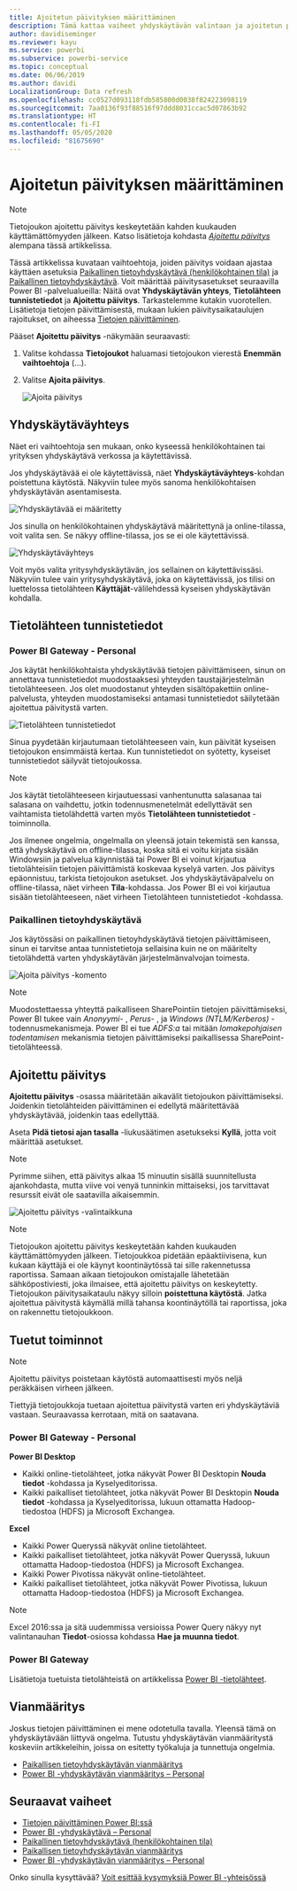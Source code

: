 ```yaml
---
title: Ajoitetun päivityksen määrittäminen
description: Tämä kattaa vaiheet yhdyskäytävän valintaan ja ajoitetun päivityksen määrittämiseen.
author: davidiseminger
ms.reviewer: kayu
ms.service: powerbi
ms.subservice: powerbi-service
ms.topic: conceptual
ms.date: 06/06/2019
ms.author: davidi
LocalizationGroup: Data refresh
ms.openlocfilehash: cc0527d093118fdb585800d0038f824223098119
ms.sourcegitcommit: 7aa0136f93f88516f97ddd8031ccac5d07863b92
ms.translationtype: HT
ms.contentlocale: fi-FI
ms.lasthandoff: 05/05/2020
ms.locfileid: "81675690"
---
```

# <a name="configure-scheduled-refresh"></a>Ajoitetun päivityksen määrittäminen

>[!NOTE]
>Tietojoukon ajoitettu päivitys keskeytetään kahden kuukauden käyttämättömyyden jälkeen. Katso lisätietoja kohdasta [*Ajoitettu päivitys*](#scheduled-refresh) alempana tässä artikkelissa.

Tässä artikkelissa kuvataan vaihtoehtoja, joiden päivitys voidaan ajastaa käyttäen asetuksia [Paikallinen tietoyhdyskäytävä (henkilökohtainen tila)](service-gateway-personal-mode.md) ja [Paikallinen tietoyhdyskäytävä](service-gateway-onprem.md). Voit määrittää päivitysasetukset seuraavilla Power BI -palvelualueilla: Näitä ovat **Yhdyskäytävän yhteys**, **Tietolähteen tunnistetiedot** ja **Ajoitettu päivitys**. Tarkastelemme kutakin vuorotellen. Lisätietoja tietojen päivittämisestä, mukaan lukien päivitysaikataulujen rajoitukset, on aiheessa [Tietojen päivittäminen](refresh-data.md#data-refresh).

Pääset **Ajoitettu päivitys** -näkymään seuraavasti:

1. Valitse kohdassa **Tietojoukot** haluamasi tietojoukon vierestä **Enemmän vaihtoehtoja** (...).
2. Valitse **Ajoita päivitys**.

    ![Ajoita päivitys](media/refresh-scheduled-refresh/dataset-menu.png)

## <a name="gateway-connection"></a>Yhdyskäytäväyhteys

Näet eri vaihtoehtoja sen mukaan, onko kyseessä henkilökohtainen tai yrityksen yhdyskäytävä verkossa ja käytettävissä.

Jos yhdyskäytävää ei ole käytettävissä, näet **Yhdyskäytäväyhteys**-kohdan poistettuna käytöstä. Näkyviin tulee myös sanoma henkilökohtaisen yhdyskäytävän asentamisesta.

![Yhdyskäytävää ei määritetty](media/refresh-scheduled-refresh/gateway-not-configured.png)

Jos sinulla on henkilökohtainen yhdyskäytävä määritettynä ja online-tilassa, voit valita sen. Se näkyy offline-tilassa, jos se ei ole käytettävissä.

![Yhdyskäytäväyhteys](media/refresh-scheduled-refresh/gateway-connection.png)

Voit myös valita yritysyhdyskäytävän, jos sellainen on käytettävissäsi. Näkyviin tulee vain yritysyhdyskäytävä, joka on käytettävissä, jos tilisi on luettelossa tietolähteen **Käyttäjät**-välilehdessä kyseisen yhdyskäytävän kohdalla.

## <a name="data-source-credentials"></a>Tietolähteen tunnistetiedot

### <a name="power-bi-gateway---personal"></a>Power BI Gateway - Personal

Jos käytät henkilökohtaista yhdyskäytävää tietojen päivittämiseen, sinun on annettava tunnistetiedot muodostaaksesi yhteyden taustajärjestelmän tietolähteeseen. Jos olet muodostanut yhteyden sisältöpakettiin online-palvelusta, yhteyden muodostamiseksi antamasi tunnistetiedot säilytetään ajoitettua päivitystä varten.

![Tietolähteen tunnistetiedot](media/refresh-scheduled-refresh/data-source-credentials-pgw.png)

Sinua pyydetään kirjautumaan tietolähteeseen vain, kun päivität kyseisen tietojoukon ensimmäistä kertaa. Kun tunnistetiedot on syötetty, kyseiset tunnistetiedot säilyvät tietojoukossa.

> [!NOTE]
> Jos käytät tietolähteeseen kirjautuessasi vanhentunutta salasanaa tai salasana on vaihdettu, jotkin todennusmenetelmät edellyttävät sen vaihtamista tietolähdettä varten myös **Tietolähteen tunnistetiedot** -toiminnolla.

Jos ilmenee ongelmia, ongelmalla on yleensä jotain tekemistä sen kanssa, että yhdyskäytävä on offline-tilassa, koska sitä ei voitu kirjata sisään Windowsiin ja palvelua käynnistää tai Power BI ei voinut kirjautua tietolähteisiin tietojen päivittämistä koskevaa kyselyä varten. Jos päivitys epäonnistuu, tarkista tietojoukon asetukset. Jos yhdyskäytäväpalvelu on offline-tilassa, näet virheen **Tila**-kohdassa. Jos Power BI ei voi kirjautua sisään tietolähteeseen, näet virheen Tietolähteen tunnistetiedot -kohdassa.

### <a name="on-premises-data-gateway"></a>Paikallinen tietoyhdyskäytävä

Jos käytössäsi on paikallinen tietoyhdyskäytävä tietojen päivittämiseen, sinun ei tarvitse antaa tunnistetietoja sellaisina kuin ne on määritelty tietolähdettä varten yhdyskäytävän järjestelmänvalvojan toimesta.

![Ajoita päivitys -komento](media/refresh-scheduled-refresh/data-source-credentials-egw.png)

> [!NOTE]
> Muodostettaessa yhteyttä paikalliseen SharePointiin tietojen päivittämiseksi, Power BI tukee vain *Anonyymi-* , *Perus-* , ja *Windows (NTLM/Kerberos)* -todennusmekanismeja. Power BI ei tue *ADFS:a* tai mitään *lomakepohjaisen todentamisen* mekanismia  tietojen päivittämiseksi paikallisessa SharePoint-tietolähteessä.

## <a name="scheduled-refresh"></a>Ajoitettu päivitys

**Ajoitettu päivitys** -osassa määritetään aikavälit tietojoukon päivittämiseksi. Joidenkin tietolähteiden päivittäminen ei edellytä määritettävää yhdyskäytävää, joidenkin taas edellyttää.

Aseta **Pidä tietosi ajan tasalla** -liukusäätimen asetukseksi **Kyllä**, jotta voit määrittää asetukset.

> [!NOTE]
> Pyrimme siihen, että päivitys alkaa 15 minuutin sisällä suunnitellusta ajankohdasta, mutta viive voi venyä tunninkin mittaiseksi, jos tarvittavat resurssit eivät ole saatavilla aikaisemmin.

![Ajoitettu päivitys -valintaikkuna](media/refresh-scheduled-refresh/scheduled-refresh.png)

> [!NOTE]
> Tietojoukon ajoitettu päivitys keskeytetään kahden kuukauden käyttämättömyyden jälkeen. Tietojoukkoa pidetään epäaktiivisena, kun kukaan käyttäjä ei ole käynyt koontinäytössä tai sille rakennetussa raportissa. Samaan aikaan tietojoukon omistajalle lähetetään sähköpostiviesti, joka ilmaisee, että ajoitettu päivitys on keskeytetty. Tietojoukon päivitysaikataulu näkyy silloin **poistettuna käytöstä**. Jatka ajoitettua päivitystä käymällä millä tahansa koontinäytöllä tai raportissa, joka on rakennettu tietojoukkoon.

## <a name="whats-supported"></a>Tuetut toiminnot


> [!NOTE]
> Ajoitettu päivitys poistetaan käytöstä automaattisesti myös neljä peräkkäisen virheen jälkeen.

Tiettyjä tietojoukkoja tuetaan ajoitettua päivitystä varten eri yhdyskäytäviä vastaan. Seuraavassa kerrotaan, mitä on saatavana.

### <a name="power-bi-gateway---personal"></a>Power BI Gateway - Personal

**Power BI Desktop**

* Kaikki online-tietolähteet, jotka näkyvät Power BI Desktopin **Nouda tiedot** -kohdassa ja Kyselyeditorissa.
* Kaikki paikalliset tietolähteet, jotka näkyvät Power BI Desktopin **Nouda tiedot**  -kohdassa ja Kyselyeditorissa, lukuun ottamatta Hadoop-tiedostoa (HDFS) ja Microsoft Exchangea.

**Excel**

* Kaikki Power Queryssä näkyvät online tietolähteet.
* Kaikki paikalliset tietolähteet, jotka näkyvät Power Queryssä, lukuun ottamatta Hadoop-tiedostoa (HDFS) ja Microsoft Exchangea.
* Kaikki Power Pivotissa näkyvät online-tietolähteet.
* Kaikki paikalliset tietolähteet, jotka näkyvät Power Pivotissa, lukuun ottamatta Hadoop-tiedostoa (HDFS) ja Microsoft Exchangea.

> [!NOTE]
> Excel 2016:ssa ja sitä uudemmissa versioissa Power Query näkyy nyt valintanauhan **Tiedot**-osiossa kohdassa **Hae ja muunna tiedot**.

### <a name="power-bi-gateway"></a>Power BI Gateway

Lisätietoja tuetuista tietolähteistä on artikkelissa [Power BI -tietolähteet](power-bi-data-sources.md).

## <a name="troubleshooting"></a>Vianmääritys
Joskus tietojen päivittäminen ei mene odotetulla tavalla. Yleensä tämä on yhdyskäytävään liittyvä ongelma. Tutustu yhdyskäytävän vianmääritystä koskeviin artikkeleihin, joissa on esitetty työkaluja ja tunnettuja ongelmia.

- [Paikallisen tietoyhdyskäytävän vianmääritys](service-gateway-onprem-tshoot.md)
- [Power BI -yhdyskäytävän vianmääritys – Personal](service-admin-troubleshooting-power-bi-personal-gateway.md)

## <a name="next-steps"></a>Seuraavat vaiheet

- [Tietojen päivittäminen Power BI:ssä](refresh-data.md)  
- [Power BI -yhdyskäytävä – Personal](service-gateway-personal-mode.md)  
- [Paikallinen tietoyhdyskäytävä (henkilökohtainen tila)](service-gateway-onprem.md)  
- [Paikallisen tietoyhdyskäytävän vianmääritys](service-gateway-onprem-tshoot.md)  
- [Power BI -yhdyskäytävän vianmääritys – Personal](service-admin-troubleshooting-power-bi-personal-gateway.md)  

Onko sinulla kysyttävää? [Voit esittää kysymyksiä Power BI -yhteisössä](https://community.powerbi.com/)
